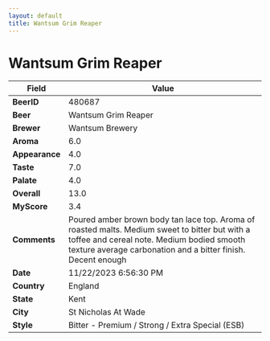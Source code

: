 ```yaml
---
layout: default
title: Wantsum Grim Reaper
---
```


# Wantsum Grim Reaper

| Field         | Value     |
|---------------|-----------|
| **BeerID** | 480687 |
| **Beer** | Wantsum Grim Reaper |
| **Brewer** | Wantsum Brewery |
| **Aroma** | 6.0 |
| **Appearance** | 4.0 |
| **Taste** | 7.0 |
| **Palate** | 4.0 |
| **Overall** | 13.0 |
| **MyScore** | 3.4 |
| **Comments** | Poured amber brown body tan lace top. Aroma of roasted malts. Medium sweet to bitter but with a toffee and cereal note. Medium bodied smooth texture average carbonation and a bitter finish. Decent enough  |
| **Date** | 11/22/2023 6:56:30 PM |
| **Country** | England |
| **State** | Kent |
| **City** | St Nicholas At Wade |
| **Style** | Bitter - Premium / Strong / Extra Special (ESB) |
